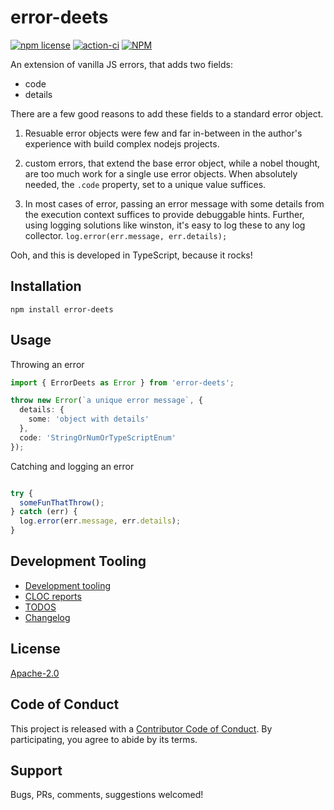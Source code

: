 # error-deets

<!-- badge -->
[![npm license](https://img.shields.io/npm/l/error-deets.svg)](https://www.npmjs.com/package/error-deets)
[![action-ci](https://github.com/tufan-io/error-deets/workflows/action-ci/badge.svg)](https://github.com/tufan-io/error-deets/actions)
[![NPM](https://nodei.co/npm/error-deets.png?downloads=true&downloadRank=true&stars=true)](https://nodei.co/npm/error-deets/)
<!-- endbadge -->

An extension of vanilla JS errors, that adds two fields:

- code
- details

There are a few good reasons to add these fields to a standard error object.

1. Resuable error objects were few and far in-between in the author's experience with build complex nodejs projects.

2. custom errors, that extend the base error object, while a nobel thought, are too much work for a single use error objects. When absolutely needed, the `.code` property, set to a unique value suffices.

3. In most cases of error, passing an error message with some details from the execution context suffices to provide debuggable hints. Further, using logging solutions like winston, it's easy to log these to any log collector. `log.error(err.message, err.details);`

Ooh, and this is developed in TypeScript, because it rocks!

## Installation

`npm install error-deets`

## Usage

Throwing an error

```typescript
import { ErrorDeets as Error } from 'error-deets';

throw new Error(`a unique error message`, {
  details: {
    some: 'object with details'
  },
  code: 'StringOrNumOrTypeScriptEnum'
});

```

Catching and logging an error

```TypeScript

try {
  someFunThatThrow();
} catch (err) {
  log.error(err.message, err.details);
}
```

## Development Tooling
- [Development tooling](docs/DevTools.md)
- [CLOC reports](docs/cloc.md)
- [TODOS](docs/TODOs.md)
- [Changelog](CHANGELOG.md)

## License
[Apache-2.0](LICENSE.md)

## Code of Conduct
This project is released with a [Contributor Code of Conduct](code-of-conduct.md).
By participating, you agree to abide by its terms.

## Support
Bugs, PRs, comments, suggestions welcomed!
